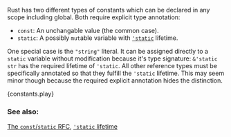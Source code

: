 Rust has two different types of constants which can be declared in any scope
including global. Both require explicit type annotation:

* `const`: An unchangable value (the common case).
* `static`: A possibly `mut`able variable with [`'static`][static] lifetime.

One special case is the `"string"` literal. It can be assigned directly to a
`static` variable without modification because it's type signature:
`&'static str` has the required lifetime of `'static`. All other reference
types must be specifically annotated so that they fulfill the `'static`
lifetime. This may seem minor though because the required explicit annotation
hides the distinction.

{constants.play}

### See also:

[The `const`/`static` RFC](
https://github.com/rust-lang/rfcs/blob/master/text/0246-const-vs-static.md),
[`'static` lifetime][static]

[static]: /scope/lifetime/static_lifetime.html
